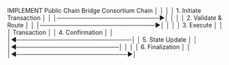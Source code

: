 IMPLEMENT 
Public Chain Bridge Consortium Chain
     │                         │                            │
     │ 1. Initiate Transaction │                            │
     │────────────────────────▶│                            │
     │                         │ 2. Validate & Route       │
     │                         │───────────────────────────▶│
     │                         │                            │ 3. Execute
     │                         │                            │    Transaction
     │                         │ 4. Confirmation           │
     │                         │◄───────────────────────────│
     │ 5. State Update         │                            │
     │◄────────────────────────│                            │
     │                         │ 6. Finalization           │
     │                         │◄──────────────────────────▶│